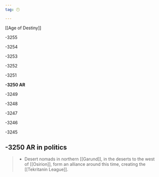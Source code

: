 ```yaml
---
tag: 🕛

---
```

[[Age of Destiny]]


-3255

-3254

-3253

-3252

-3251

**-3250 AR**

-3249

-3248

-3247

-3246

-3245



## -3250 AR in politics

>  - Desert nomads in northern [[Garund]], in the deserts to the west of [[Osirion]], form an alliance around this time, creating the [[Tekritanin League]].






